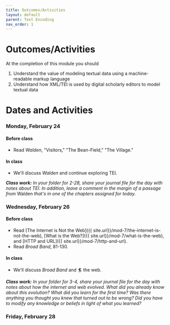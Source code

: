 ```yaml
---
title: Outcomes/Activities
layout: default
parent: Text Encoding
nav_order: 1
---
```

# Outcomes/Activities

At the completion of this module you should

1. Understand the value of modeling textual data using a machine-readable markup language
2. Understand how XML/TEI is used by digital scholarly editors to model textual data

# Dates and Activities

### Monday, February 24

#### Before class

- Read *Walden*, "Visitors," "The Bean-Field," "The Village."

#### In class

- We'll discuss *Walden* and continue exploring TEI.

***Class work:*** *In your folder for 2-28, share your journal file for the day with notes about TEI. In addition, leave a comment in the margin of a passage from* Walden *that's in one of the chapters assigned for today.*

### Wednesday, February 26

#### Before class

- Read [The Internet is Not the Web]({{ site.url}}/mod-7/the-internet-is-not-the-web), [What is the Web?]({{ site.url}}/mod-7/what-is-the-web), and [HTTP and URL]({{ site.url}}/mod-7/http-and-url).
- Read *Broad Band*, 81-130.

#### In class

- We'll discuss *Broad Band* and 🏄 the web.

***Class work:*** *In your folder for 3-4, share your journal file for the day with notes about how the internet and web evolved. What did you already know about this evolution? What did you learn for the first time? Was there anything you thought you knew that turned out to be wrong? Did you have to modify any knowledge or beliefs in light of what you learned?*

### Friday, February 28